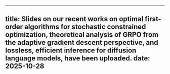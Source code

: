 ---

title: Slides on our recent works on optimal first-order algorithms for stochastic constrained optimization, theoretical analysis of GRPO from the adaptive gradient descent perspective, and lossless, efficient inference for diffusion language models, have been uploaded.
date: 2025-10-28
---
